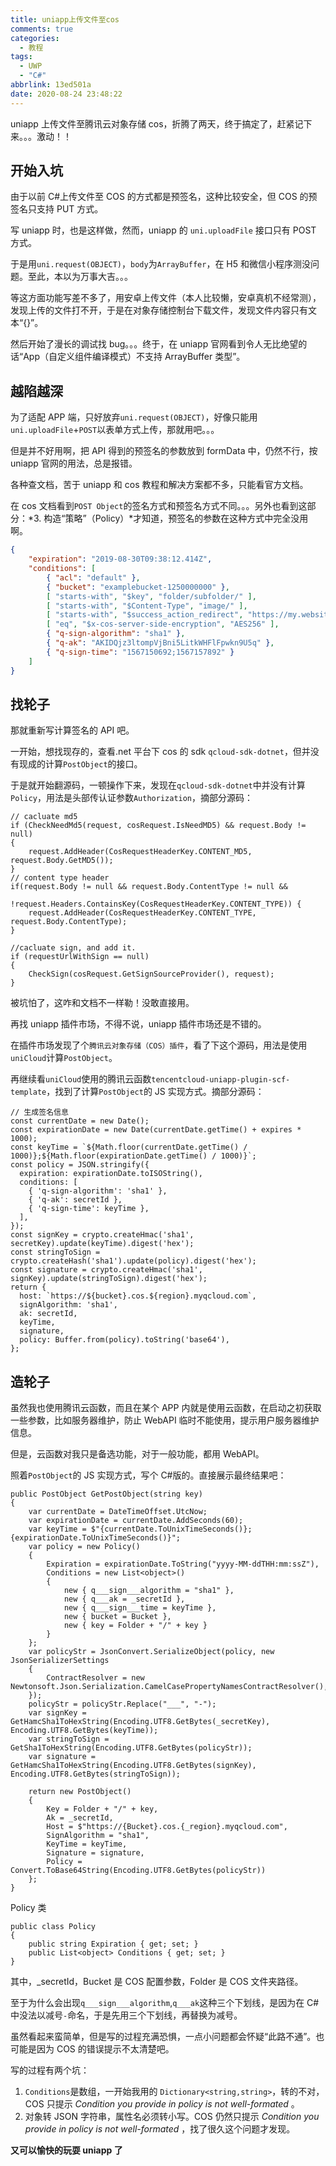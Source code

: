```yaml
---
title: uniapp上传文件至cos
comments: true
categories:
  - 教程
tags:
  - UWP
  - "C#"
abbrlink: 13ed501a
date: 2020-08-24 23:48:22
---
```


uniapp 上传文件至腾讯云对象存储 cos，折腾了两天，终于搞定了，赶紧记下来。。。激动！！

<!--more-->

## 开始入坑

由于以前 C#上传文件至 COS 的方式都是预签名，这种比较安全，但 COS 的预签名只支持 PUT 方式。

写 uniapp 时，也是这样做，然而，uniapp 的 `uni.uploadFile` 接口只有 POST 方式。

于是用`uni.request(OBJECT)`，`body`为`ArrayBuffer`，在 H5 和微信小程序测没问题。至此，本以为万事大吉。。。

等这方面功能写差不多了，用安卓上传文件（本人比较懒，安卓真机不经常测），发现上传的文件打不开，于是在对象存储控制台下载文件，发现文件内容只有文本“{}”。

然后开始了漫长的调试找 bug。。。终于，在 uniapp 官网看到令人无比绝望的话“App（自定义组件编译模式）不支持 ArrayBuffer 类型”。

## 越陷越深

为了适配 APP 端，只好放弃`uni.request(OBJECT)`，好像只能用`uni.uploadFile`+`POST`以表单方式上传，那就用吧。。。

但是并不好用啊，把 API 得到的预签名的参数放到 formData 中，仍然不行，按 uniapp 官网的用法，总是报错。

各种查文档，苦于 uniapp 和 cos 教程和解决方案都不多，只能看官方文档。

在 cos 文档看到`POST Object`的签名方式和预签名方式不同。。。另外也看到这部分：*3. 构造“策略”（Policy）*才知道，预签名的参数在这种方式中完全没用啊。

```JSON
{
    "expiration": "2019-08-30T09:38:12.414Z",
    "conditions": [
        { "acl": "default" },
        { "bucket": "examplebucket-1250000000" },
        [ "starts-with", "$key", "folder/subfolder/" ],
        [ "starts-with", "$Content-Type", "image/" ],
        [ "starts-with", "$success_action_redirect", "https://my.website/" ],
        [ "eq", "$x-cos-server-side-encryption", "AES256" ],
        { "q-sign-algorithm": "sha1" },
        { "q-ak": "AKIDQjz3ltompVjBni5LitkWHFlFpwkn9U5q" },
        { "q-sign-time": "1567150692;1567157892" }
    ]
}
```

## 找轮子

那就重新写计算签名的 API 吧。

一开始，想找现存的，查看.net 平台下 cos 的 sdk `qcloud-sdk-dotnet`，但并没有现成的计算`PostObject`的接口。

于是就开始翻源码，一顿操作下来，发现在`qcloud-sdk-dotnet`中并没有计算`Policy`，用法是头部传认证参数`Authorization`，摘部分源码：

```CSharp
// cacluate md5
if (CheckNeedMd5(request, cosRequest.IsNeedMD5) && request.Body != null)
{
    request.AddHeader(CosRequestHeaderKey.CONTENT_MD5, request.Body.GetMD5());
}
// content type header
if(request.Body != null && request.Body.ContentType != null &&
        !request.Headers.ContainsKey(CosRequestHeaderKey.CONTENT_TYPE)) {
    request.AddHeader(CosRequestHeaderKey.CONTENT_TYPE, request.Body.ContentType);
}

//cacluate sign, and add it.
if (requestUrlWithSign == null)
{
    CheckSign(cosRequest.GetSignSourceProvider(), request);
}
```

被坑怕了，这咋和文档不一样勒！没敢直接用。

再找 uniapp 插件市场，不得不说，uniapp 插件市场还是不错的。

在插件市场发现了个`腾讯云对象存储（COS）插件`，看了下这个源码，用法是使用`uniCloud`计算`PostObject`。

再继续看`uniCloud`使用的腾讯云函数`tencentcloud-uniapp-plugin-scf-template`，找到了计算`PostObject`的 JS 实现方式。摘部分源码：

```JS
// 生成签名信息
const currentDate = new Date();
const expirationDate = new Date(currentDate.getTime() + expires * 1000);
const keyTime = `${Math.floor(currentDate.getTime() / 1000)};${Math.floor(expirationDate.getTime() / 1000)}`;
const policy = JSON.stringify({
  expiration: expirationDate.toISOString(),
  conditions: [
    { 'q-sign-algorithm': 'sha1' },
    { 'q-ak': secretId },
    { 'q-sign-time': keyTime },
  ],
});
const signKey = crypto.createHmac('sha1', secretKey).update(keyTime).digest('hex');
const stringToSign = crypto.createHash('sha1').update(policy).digest('hex');
const signature = crypto.createHmac('sha1', signKey).update(stringToSign).digest('hex');
return {
  host: `https://${bucket}.cos.${region}.myqcloud.com`,
  signAlgorithm: 'sha1',
  ak: secretId,
  keyTime,
  signature,
  policy: Buffer.from(policy).toString('base64'),
};
```

## 造轮子

虽然我也使用腾讯云函数，而且在某个 APP 内就是使用云函数，在启动之初获取一些参数，比如服务器维护，防止 WebAPI 临时不能使用，提示用户服务器维护信息。

但是，云函数对我只是备选功能，对于一般功能，都用 WebAPI。

照着`PostObject`的 JS 实现方式，写个 C#版的。直接展示最终结果吧：

```CSharp
public PostObject GetPostObject(string key)
{
    var currentDate = DateTimeOffset.UtcNow;
    var expirationDate = currentDate.AddSeconds(60);
    var keyTime = $"{currentDate.ToUnixTimeSeconds()};{expirationDate.ToUnixTimeSeconds()}";
    var policy = new Policy()
    {
        Expiration = expirationDate.ToString("yyyy-MM-ddTHH:mm:ssZ"),
        Conditions = new List<object>()
        {
            new { q___sign___algorithm = "sha1" },
            new { q___ak = _secretId },
            new { q___sign___time = keyTime },
            new { bucket = Bucket },
            new { key = Folder + "/" + key }
        }
    };
    var policyStr = JsonConvert.SerializeObject(policy, new JsonSerializerSettings
    {
        ContractResolver = new Newtonsoft.Json.Serialization.CamelCasePropertyNamesContractResolver(),
    });
    policyStr = policyStr.Replace("___", "-");
    var signKey = GetHamcSha1ToHexString(Encoding.UTF8.GetBytes(_secretKey), Encoding.UTF8.GetBytes(keyTime));
    var stringToSign = GetSha1ToHexString(Encoding.UTF8.GetBytes(policyStr));
    var signature = GetHamcSha1ToHexString(Encoding.UTF8.GetBytes(signKey), Encoding.UTF8.GetBytes(stringToSign));

    return new PostObject()
    {
        Key = Folder + "/" + key,
        Ak = _secretId,
        Host = $"https://{Bucket}.cos.{_region}.myqcloud.com",
        SignAlgorithm = "sha1",
        KeyTime = keyTime,
        Signature = signature,
        Policy = Convert.ToBase64String(Encoding.UTF8.GetBytes(policyStr))
    };
}
```

Policy 类

```CSharp
public class Policy
{
    public string Expiration { get; set; }
    public List<object> Conditions { get; set; }
}
```

其中，\_secretId，Bucket 是 COS 配置参数，Folder 是 COS 文件夹路径。

至于为什么会出现`q___sign___algorithm`,`q___ak`这种三个下划线，是因为在 C#中没法以减号`-`命名，于是先用三个下划线，再替换为减号。

虽然看起来蛮简单，但是写的过程充满恐惧，一点小问题都会怀疑“此路不通”。也可能是因为 COS 的错误提示不太清楚吧。

写的过程有两个坑：

1. `Conditions`是数组，一开始我用的 `Dictionary<string,string>`，转的不对，COS 只提示 _Condition you provide in policy is not well-formated_ 。
2. 对象转 JSON 字符串，属性名必须转小写。COS 仍然只提示 _Condition you provide in policy is not well-formated_ ，找了很久这个问题才发现。

**又可以愉快的玩耍 uniapp 了**
